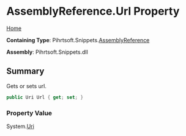 <a name="_top"></a>

# AssemblyReference\.Url Property

[Home](../../../../README.md#_top)

**Containing Type**: Pihrtsoft\.Snippets\.[AssemblyReference](../README.md#_top)

**Assembly**: Pihrtsoft\.Snippets\.dll

## Summary

Gets or sets url\.

```csharp
public Uri Url { get; set; }
```

### Property Value

System\.[Uri](https://docs.microsoft.com/en-us/dotnet/api/system.uri)

